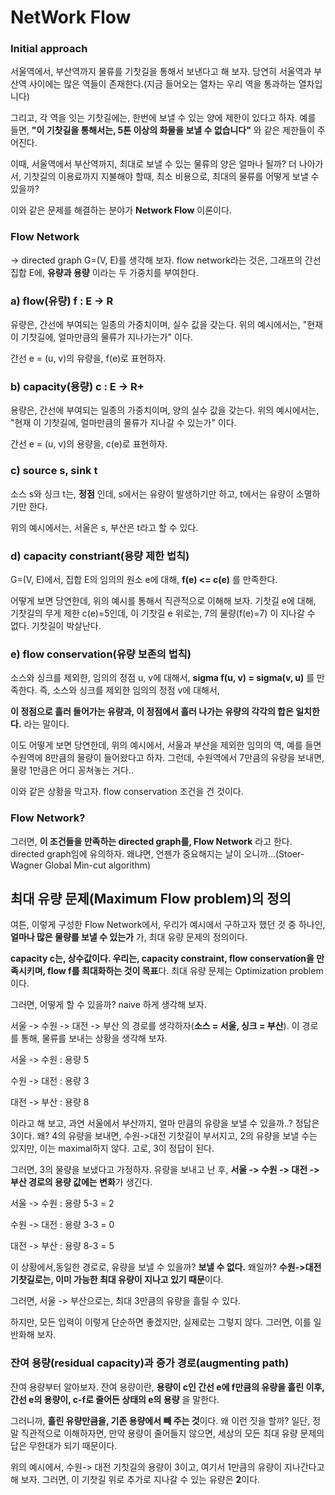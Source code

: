 # NetWork Flow #

### Initial approach ###
서울역에서, 부산역까지 물류를 기찻길을 통해서 보낸다고 해 보자. 당연히 서울역과 부산역 사이에는 많은 역들이 존재한다.(지금 들어오는 열차는 우리 역을 통과하는 열차입니다)

그리고, 각 역을 잇는 기찻길에는, 한번에 보낼 수 있는 양에 제한이 있다고 하자. 예를 들면, **"이 기찻길을 통해서는, 5톤 이상의 화물을 보낼 수 없습니다"** 와 같은 제한들이 주어진다. 

이때, 서울역에서 부산역까지, 최대로 보낼 수 있는 물류의 양은 얼마나 될까? 더 나아가서, 기찻길의 이용료까지 지불해야 할때, 최소 비용으로, 최대의 물류를 어떻게 보낼 수 있을까? 

이와 같은 문제를 해결하는 분야가 **Network Flow** 이론이다. 
### Flow Network ###
-> directed graph G=(V, E)를 생각해 보자. flow network라는 것은, 그래프의 간선 집합 E에, **유량과 용량** 이라는 두 가중치를 부여한다. 

### a) flow(유량) f : E -> R

유량은, 간선에 부여되는 일종의 가중치이며, 실수 값을 갖는다. 위의 예시에서는, "현재 이 기찻길에, 얼마만큼의 물류가 지나가는가" 이다.

간선 e = (u, v)의 유량을, f(e)로 표현하자.

### b) capacity(용량) c : E -> R+ 

용량은, 간선에 부여되는 일종의 가중치이며, 양의 실수 값을 갖는다. 위의 예시에서는, "현재 이 기찻길에, 얼마만큼의 물류가 지나갈 수 있는가" 이다. 

간선 e = (u, v)의 용량을, c(e)로 표현하자.

### c) source s, sink t

소스 s와 싱크 t는, **정점** 인데, s에서는 유량이 발생하기만 하고, t에서는 유량이 소멸하기만 한다. 

위의 예시에서는, 서울은 s, 부산은 t라고 할 수 있다. 

### d) capacity constriant(용량 제한 법칙) 

G=(V, E)에서, 집합 E의 임의의 원소 e에 대해, **f(e) <= c(e)** 를 만족한다. 

어떻게 보면 당연한데, 위의 예시를 통해서 직관적으로 이해해 보자. 기찻길 e에 대해, 기찻길의 무게 제한 c(e)=5인데, 이 기찻길 e 위로는, 7의 물량(f(e)=7) 이 지나갈 수 없다. 기찻길이 박살난다. 

### e) flow conservation(유량 보존의 법칙) 

소스와 싱크를 제외한, 임의의 정점 u, v에 대해서, **sigma f(u, v) = sigma(v, u)** 를 만족한다. 즉, 소스와 싱크를 제외한 임의의 정점 v에 대해서, 

**이 정점으로 흘러 들어가는 유량과, 이 정점에서 흘러 나가는 유량의 각각의 합은 일치한다.** 라는 말이다. 

이도 어떻게 보면 당연한데, 위의 예시에서, 서울과 부산을 제외한 임의의 역, 예를 들면 수원역에 8만큼의 물량이 들어왔다고 하자. 그런데, 수원역에서 7만큼의 유량을 보내면, 물량 1만큼은 어디 꽁쳐놓는 거다..

이와 같은 상황을 막고자. flow conservation 조건을 건 것이다. 


### Flow Network?

그러면, **이 조건들을 만족하는 directed graph를, Flow Network** 라고 한다. directed graph임에 유의하자. 왜냐면, 언젠가 중요해지는 날이 오니까...(Stoer-Wagner Global Min-cut algorithm)


## 최대 유량 문제(Maximum Flow problem)의 정의 ##

여튼, 이렇게 구성한 Flow Network에서, 우리가 예시에서 구하고자 했던 것 중 하나인, **얼마나 많은 물량를 보낼 수 있는가** 가, 최대 유량 문제의 정의이다. 

**capacity c는, 상수값이다. 우리는, capacity constraint, flow conservation을 만족시키며, flow f를 최대화하는 것이 목표**다. 최대 유량 문제는 Optimization problem이다. 

그러면, 어떻게 할 수 있을까? naive 하게 생각해 보자. 

서울 -> 수원 -> 대전 -> 부산 의 경로를 생각하자(**소스 = 서울, 싱크 = 부산**). 이 경로를 통해, 물류를 보내는 상황을 생각해 보자. 

서울 -> 수원 : 용량 5

수원 -> 대전 : 용량 3

대전 -> 부산 : 용량 8

이라고 해 보고, 과연 서울에서 부산까지, 얼마 만큼의 유량을 보낼 수 있을까..? 정답은 3이다. 왜? 4의 유량을 보내면, 수원->대전 기찻길이 부서지고, 2의 유량을 보낼 수는 있지만, 이는 maximal하지 않다. 고로, 3이 정답이 된다. 

그러면, 3의 물량을 보냈다고 가정하자. 유량을 보내고 난 후, **서울 -> 수원 -> 대전 -> 부산 경로의 용량 값에는 변화**가 생긴다.

서울 -> 수원 : 용량 5-3 = 2

수원 -> 대전 : 용량 3-3 = 0

대전 -> 부산 : 용량 8-3 = 5

이 상황에서,동일한 경로로, 유량을 보낼 수 있을까? **보낼 수 없다.** 왜일까? **수원->대전 기찻길로는, 이미 가능한 최대 유량이 지나고 있기 때문**이다. 

그러면, 서울 -> 부산으로는, 최대 3만큼의 유량을 흘릴 수 있다. 

하지만, 모든 입력이 이렇게 단순하면 좋겠지만, 실제로는 그렇지 않다. 그러면, 이를 일반화해 보자. 

### 잔여 용량(residual capacity)과 증가 경로(augmenting path)

잔여 용량부터 알아보자. 잔여 용량이란, **용량이 c인 간선 e에 f만큼의 유량을 흘린 이후, 간선 e의 용량이, c-f로 줄어든 상태의 e의 용량** 을 말한다. 

그러니까, **흘린 유량만큼을, 기존 용량에서 빼 주는 것**이다. 왜 이런 짓을 할까? 일단, 정말 직관적으로 이해하자면, 만약 용량이 줄어들지 않으면, 세상의 모든 최대 유량 문제의 답은 무한대가 되기 때문이다. 

위의 예시에서, 수원-> 대전 기찻길의 용량이 3이고, 여기서 1만큼의 유량이 지나간다고 해 보자. 그러면, 이 기찻길 위로 추가로 지나갈 수 있는 유량은 **2**이다. 

